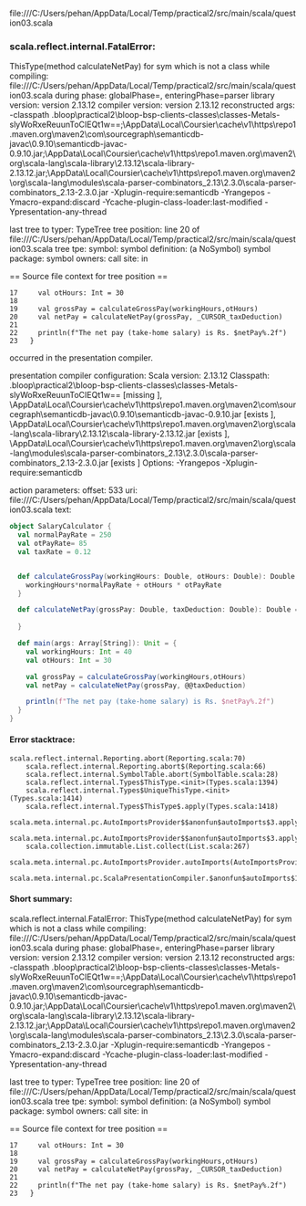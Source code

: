file:///C:/Users/pehan/AppData/Local/Temp/practical2/src/main/scala/question03.scala
### scala.reflect.internal.FatalError: 
  ThisType(method calculateNetPay) for sym which is not a class
     while compiling: file:///C:/Users/pehan/AppData/Local/Temp/practical2/src/main/scala/question03.scala
        during phase: globalPhase=<no phase>, enteringPhase=parser
     library version: version 2.13.12
    compiler version: version 2.13.12
  reconstructed args: -classpath <WORKSPACE>\.bloop\practical2\bloop-bsp-clients-classes\classes-Metals-slyWoRxeReuunToCIEQt1w==;<HOME>\AppData\Local\Coursier\cache\v1\https\repo1.maven.org\maven2\com\sourcegraph\semanticdb-javac\0.9.10\semanticdb-javac-0.9.10.jar;<HOME>\AppData\Local\Coursier\cache\v1\https\repo1.maven.org\maven2\org\scala-lang\scala-library\2.13.12\scala-library-2.13.12.jar;<HOME>\AppData\Local\Coursier\cache\v1\https\repo1.maven.org\maven2\org\scala-lang\modules\scala-parser-combinators_2.13\2.3.0\scala-parser-combinators_2.13-2.3.0.jar -Xplugin-require:semanticdb -Yrangepos -Ymacro-expand:discard -Ycache-plugin-class-loader:last-modified -Ypresentation-any-thread

  last tree to typer: TypeTree
       tree position: line 20 of file:///C:/Users/pehan/AppData/Local/Temp/practical2/src/main/scala/question03.scala
            tree tpe: <error>
              symbol: <none>
   symbol definition: <none> (a NoSymbol)
      symbol package: <none>
       symbol owners: 
           call site: <none> in <none>

== Source file context for tree position ==

    17     val otHours: Int = 30
    18 
    19     val grossPay = calculateGrossPay(workingHours,otHours)
    20     val netPay = calculateNetPay(grossPay, _CURSOR_taxDeduction)
    21 
    22     println(f"The net pay (take-home salary) is Rs. $netPay%.2f")
    23   }

occurred in the presentation compiler.

presentation compiler configuration:
Scala version: 2.13.12
Classpath:
<WORKSPACE>\.bloop\practical2\bloop-bsp-clients-classes\classes-Metals-slyWoRxeReuunToCIEQt1w== [missing ], <HOME>\AppData\Local\Coursier\cache\v1\https\repo1.maven.org\maven2\com\sourcegraph\semanticdb-javac\0.9.10\semanticdb-javac-0.9.10.jar [exists ], <HOME>\AppData\Local\Coursier\cache\v1\https\repo1.maven.org\maven2\org\scala-lang\scala-library\2.13.12\scala-library-2.13.12.jar [exists ], <HOME>\AppData\Local\Coursier\cache\v1\https\repo1.maven.org\maven2\org\scala-lang\modules\scala-parser-combinators_2.13\2.3.0\scala-parser-combinators_2.13-2.3.0.jar [exists ]
Options:
-Yrangepos -Xplugin-require:semanticdb


action parameters:
offset: 533
uri: file:///C:/Users/pehan/AppData/Local/Temp/practical2/src/main/scala/question03.scala
text:
```scala
object SalaryCalculator {
  val normalPayRate = 250
  val otPayRate= 85
  val taxRate = 0.12


  def calculateGrossPay(workingHours: Double, otHours: Double): Double = {
    workingHours*normalPayRate + otHours * otPayRate
  }

  def calculateNetPay(grossPay: Double, taxDeduction: Double): Double = {
    
  }

  def main(args: Array[String]): Unit = {
    val workingHours: Int = 40
    val otHours: Int = 30

    val grossPay = calculateGrossPay(workingHours,otHours)
    val netPay = calculateNetPay(grossPay, @@taxDeduction)

    println(f"The net pay (take-home salary) is Rs. $netPay%.2f")
  }
}

```



#### Error stacktrace:

```
scala.reflect.internal.Reporting.abort(Reporting.scala:70)
	scala.reflect.internal.Reporting.abort$(Reporting.scala:66)
	scala.reflect.internal.SymbolTable.abort(SymbolTable.scala:28)
	scala.reflect.internal.Types$ThisType.<init>(Types.scala:1394)
	scala.reflect.internal.Types$UniqueThisType.<init>(Types.scala:1414)
	scala.reflect.internal.Types$ThisType$.apply(Types.scala:1418)
	scala.meta.internal.pc.AutoImportsProvider$$anonfun$autoImports$3.applyOrElse(AutoImportsProvider.scala:74)
	scala.meta.internal.pc.AutoImportsProvider$$anonfun$autoImports$3.applyOrElse(AutoImportsProvider.scala:60)
	scala.collection.immutable.List.collect(List.scala:267)
	scala.meta.internal.pc.AutoImportsProvider.autoImports(AutoImportsProvider.scala:60)
	scala.meta.internal.pc.ScalaPresentationCompiler.$anonfun$autoImports$1(ScalaPresentationCompiler.scala:299)
```
#### Short summary: 

scala.reflect.internal.FatalError: 
  ThisType(method calculateNetPay) for sym which is not a class
     while compiling: file:///C:/Users/pehan/AppData/Local/Temp/practical2/src/main/scala/question03.scala
        during phase: globalPhase=<no phase>, enteringPhase=parser
     library version: version 2.13.12
    compiler version: version 2.13.12
  reconstructed args: -classpath <WORKSPACE>\.bloop\practical2\bloop-bsp-clients-classes\classes-Metals-slyWoRxeReuunToCIEQt1w==;<HOME>\AppData\Local\Coursier\cache\v1\https\repo1.maven.org\maven2\com\sourcegraph\semanticdb-javac\0.9.10\semanticdb-javac-0.9.10.jar;<HOME>\AppData\Local\Coursier\cache\v1\https\repo1.maven.org\maven2\org\scala-lang\scala-library\2.13.12\scala-library-2.13.12.jar;<HOME>\AppData\Local\Coursier\cache\v1\https\repo1.maven.org\maven2\org\scala-lang\modules\scala-parser-combinators_2.13\2.3.0\scala-parser-combinators_2.13-2.3.0.jar -Xplugin-require:semanticdb -Yrangepos -Ymacro-expand:discard -Ycache-plugin-class-loader:last-modified -Ypresentation-any-thread

  last tree to typer: TypeTree
       tree position: line 20 of file:///C:/Users/pehan/AppData/Local/Temp/practical2/src/main/scala/question03.scala
            tree tpe: <error>
              symbol: <none>
   symbol definition: <none> (a NoSymbol)
      symbol package: <none>
       symbol owners: 
           call site: <none> in <none>

== Source file context for tree position ==

    17     val otHours: Int = 30
    18 
    19     val grossPay = calculateGrossPay(workingHours,otHours)
    20     val netPay = calculateNetPay(grossPay, _CURSOR_taxDeduction)
    21 
    22     println(f"The net pay (take-home salary) is Rs. $netPay%.2f")
    23   }